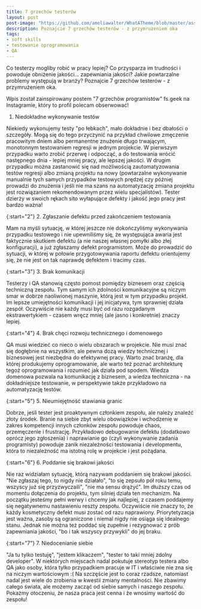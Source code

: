 ```yaml
---
title: 7 grzechów testerów
layout: post
post-image: "https://github.com/ameliawalter/WhatATheme/blob/master/assets/images/7%20grzech%C3%B3w%20.png?raw=true"
description: Poznajcie 7 grzechów testerów - z przymrużeniem oka
tags:
- soft skills
- testowanie oprogramowania
- QA
---
```


Co testerzy mogliby robić w pracy lepiej? Co przysparza im trudności i powoduje obniżenie jakości... zapewniania jakości? Jakie powtarzalne problemy występują w branży? Poznajcie 7 grzechów testerów - z przymrużeniem oka.

Wpis został zainspirowany postem "7 grzechów programistów" fs.geek na Instagramie, który to profil polecam obserwować!

1. Niedokładne wykonywanie testów

  Niekiedy wykonujemy testy "po łebkach", mało dokładnie i bez dbałości o szczegóły. Mogą się do tego przyczynić na przykład chwilowe zmęczenie pracowitym dniem albo permanentne znużenie długo trwającym, monotonnym       testowaniem regresji w jednym projekcie. W pierwszym przypadku warto zrobić przerwę i odpocząć, a do testowania wrócić następnego dnia - lepiej mniej pracy, ale lepszej jakości. W drugim przypadku można zastanowić się nad możliwością zautomatyzowania testów regresji albo zmianą projektu na nowy (powtarzalne wykonywanie manualnie tych samych przypadków testowych prędzej czy później prowadzi do znużenia i jeśli nie ma szans na automatyzację zmiana projektu jest rozwiązaniem rekomendowanym przez wielu specjalistów). Tester dzierży w swoich rękach sito wyłapujące defekty i jakość jego pracy jest bardzo ważna!

{:start="2"}
2. Zgłaszanie defektu przed zakończeniem testowania

  Mam na myśli sytuację, w której jeszcze nie dokończyliśmy wykonywania przypadku testowego i nie upewniliśmy się, że występująca awaria jest faktycznie skutkiem defektu (a nie naszej własnej pomyłki albo złej konfiguracji), a już zgłaszamy defekt programistom. Może do prowadzić do sytuacji, w której w połowie przygotowywania raportu defektu orientujemy się, że nie jest on tak naprawdę defektem i tracimy czas.

{:start="3"}
3. Brak komunikacji

  Testerzy i QA stanowią często pomost pomiędzy biznesem oraz częścią techniczną zespołu. Tym samym ich zdolności komunikacyjne są niczym smar w dobrze naoliwionej maszynie, którą jest w tym przypadku projekt. Im lepsze umiejętności komunikacji i jej inicjatywa, tym sprawniej działa zespół. Oczywiście nie każdy musi być od razu rozgadanym ekstrawertykiem - czasem wręcz mniej (ale jasno i konkretnie) znaczy lepiej.

{:start="4"}
4. Brak chęci rozwoju technicznego i domenowego

  QA musi wiedzieć co nieco o wielu obszarach w projekcie. Nie musi znać się dogłębnie na wszystkim, ale pewna dozą wiedzy technicznej i biznesowej jest niezbędna do efektywnej pracy. Warto znać branżę, dla której produkujemy oprogramowanie, ale warto też poznać architekturę tegoż oprogramowania i rozumieć jak działa pod spodem. Wiedza domenowa pozwala na komunikację z biznesem, a wiedza techniczna - na dokładniejsze testowanie, w perspektywie także przykładowo na automatyzację testów.

{:start="5"}
5. Nieumiejętność stawiania granic

  Dobrze, jeśli tester jest proaktywnym członkiem zespołu, ale należy znaleźć złoty środek. Branie na siebie zbyt wielu obowiązków i wchodzenie w zakres kompetencji innych członków zespołu powoduje chaos, przemęczenie i frustrację. Przykładowo debugowanie defektu (dodatkowo oprócz jego zgłoszenia) i naprawianie go (czyli wykonywanie zadania programisty) powoduje zanik niezależności testowania i developmentu, która to niezależność ma istotną rolę w projekcie i jest pożądana.

{:start="6"}
6. Poddanie się brakowi jakości

  Nie raz widziałam sytuację, którą nazywam poddaniem się brakowi jakości. "Nie zgłaszaj tego, to nigdy nie działało", "to się zepsuło pół roku temu, wszyscy już się przyzwyczaili", "nie ma sensu drążyć". Im dłuższy czas od momentu dołączenia do projektu, tym silniej działa ten mechanizm. Na początku jesteśmy pełni werwy i chcemy jak najlepiej, z czasem poddajemy się negatywnemu nastawieniu reszty zespołu. Oczywiście nie znaczy to, że każdy kosmetyczny defekt musi zostać od razu naprawiony. Priorytetyzacja jest ważna, zasoby są ograniczone i niemal nigdy nie osiąga się idealnego stanu. Jednak nie można też poddać się zupełnie i rezygnować z prób zapewniania jakości, "bo i tak wszyscy przywykli" do jej braku.

{:start="7"}
7. Niedocenianie siebie

  "Ja tu tylko testuję", "jestem klikaczem", "tester to taki mniej zdolny developer". W niektórych miejscach nadal pokutuje stereotyp testera albo QA jako osoby, która tylko przypadkiem pracuje w IT i właściwie nie zna się na niczym wartościowym :( Na szczęście jest to coraz rzadsze, natomiast nadal jest wiele do zrobienia w kwestii zmiany mentalności. Nie zbawimy całego świata, ale możemy zacząć od siebie samych i naszego zespołu. Pokażmy otoczeniu, że nasza praca jest cenna i że wnosimy wartość do zespołu!

